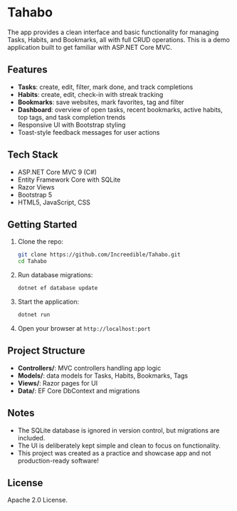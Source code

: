# Tahabo

The app provides a clean interface and basic functionality for managing Tasks, Habits, and Bookmarks, all with full CRUD operations.
This is a demo application built to get familiar with ASP.NET Core MVC.

## Features

* **Tasks**: create, edit, filter, mark done, and track completions
* **Habits**: create, edit, check-in with streak tracking
* **Bookmarks**: save websites, mark favorites, tag and filter
* **Dashboard**: overview of open tasks, recent bookmarks, active habits, top tags, and task completion trends
* Responsive UI with Bootstrap styling
* Toast-style feedback messages for user actions

## Tech Stack

* ASP.NET Core MVC 9 (C#)
* Entity Framework Core with SQLite
* Razor Views
* Bootstrap 5
* HTML5, JavaScript, CSS

## Getting Started

1. Clone the repo:

   ```bash
   git clone https://github.com/Increedible/Tahabo.git
   cd Tahabo
   ```
2. Run database migrations:

   ```bash
   dotnet ef database update
   ```
3. Start the application:

   ```bash
   dotnet run
   ```
4. Open your browser at `http://localhost:port`

## Project Structure

* **Controllers/**: MVC controllers handling app logic
* **Models/**: data models for Tasks, Habits, Bookmarks, Tags
* **Views/**: Razor pages for UI
* **Data/**: EF Core DbContext and migrations

## Notes

* The SQLite database is ignored in version control, but migrations are included.
* The UI is deliberately kept simple and clean to focus on functionality.
* This project was created as a practice and showcase app and not production-ready software!

## License

Apache 2.0 License.
